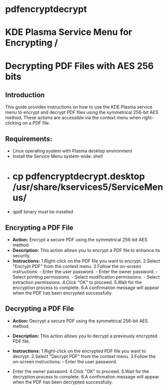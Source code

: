 # pdfencryptdecrypt
# KDE Plasma Service Menu for Encrypting /

# Decrypting PDF Files with AES 256 bits

## Introduction

This guide provides instructions on how to use the KDE Plasma service menu to encrypt and
decrypt PDF files using the symmetrical 256-bit AES method. These actions are accessible via the
context menu when right-clicking on a PDF file.

## Requirements:

- Linux operating system with Plasma desktop environment
- Install the Service Menu system-wide:
    shell
- # cp pdfencryptdecrypt.desktop /usr/share/kservices5/ServiceMenus/
- qpdf binary must be installed

## Encrypting a PDF File

- **Action:** Encrypt a secure PDF using the symmetrical 256-bit AES method
- **Description:** This action allows you to encrypt a PDF file to enhance its security.
- **Instructions:**
    1.Right-click on the PDF file you want to encrypt.
    2.Select "Encrypt PDF" from the context menu.
    3.Follow the on-screen instructions:
       - Enter the user password.
       - Enter the owner password.
       - Select printing permissions.
       - Select modification permissions.
       - Select extraction permissions.
    4.Click "OK" to proceed.
    5.Wait for the encryption process to complete.
    6.A confirmation message will appear when the PDF has been encrypted successfully.

## Decrypting a PDF File

- **Action:** Decrypt a secure PDF using the symmetrical 256-bit AES method
- **Description:** This action allows you to decrypt a previously encrypted PDF file.
- **Instructions:**
    1.Right-click on the encrypted PDF file you want to decrypt.
    2.Select "Decrypt PDF" from the context menu.
    3.Follow the on-screen instructions:
       - Enter the user password.


- Enter the owner password.
4.Click "OK" to proceed.
5.Wait for the decryption process to complete.
6.A confirmation message will appear when the PDF has been decrypted successfully.

